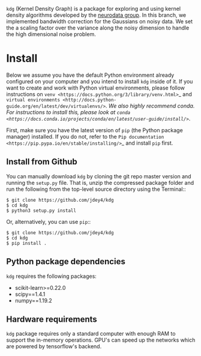 `kdg` (Kernel Density Graph) is a package for exploring and using kernel density algorithms developed by the [neurodata group](https://neurodata.io). In this branch, we implemented bandwidth correction for the Gaussians on noisy data. We set the a scaling factor over the variance along the noisy dimension to handle the high dimensional noise problem.

Install
=======

Below we assume you have the default Python environment already configured on
your computer and you intend to install ``kdg`` inside of it.  If you want to
create and work with Python virtual environments, please follow instructions
on `venv <https://docs.python.org/3/library/venv.html>`_ and `virtual
environments <http://docs.python-guide.org/en/latest/dev/virtualenvs/>`_. We
also highly recommend conda. For instructions to install this, please look
at
`conda <https://docs.conda.io/projects/conda/en/latest/user-guide/install/>`_.

First, make sure you have the latest version of ``pip`` (the Python package
manager) installed. If you do not, refer to the `Pip documentation
<https://pip.pypa.io/en/stable/installing/>`_ and install ``pip`` first.


Install from Github
-------------------
You can manually download ``kdg`` by cloning the git repo master version and
running the ``setup.py`` file. That is, unzip the compressed package folder
and run the following from the top-level source directory using the Terminal::

    $ git clone https://github.com/jdey4/kdg
    $ cd kdg
    $ python3 setup.py install

Or, alternatively, you can use ``pip``::

    $ git clone https://github.com/jdey4/kdg
    $ cd kdg
    $ pip install .

Python package dependencies
---------------------------
``kdg`` requires the following packages:

- scikit-learn>=0.22.0
- scipy==1.4.1
- numpy==1.19.2

Hardware requirements
---------------------
``kdg`` package requires only a standard computer with enough RAM to support
the in-memory operations. GPU's can speed up the networks which are powered by 
tensorflow's backend. 
